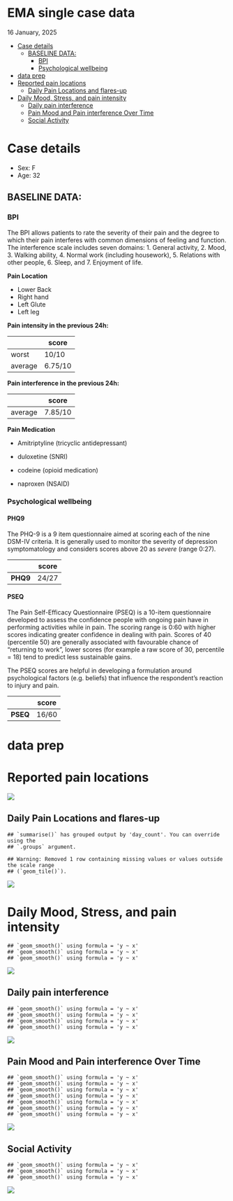 EMA single case data
================
16 January, 2025

- [Case details](#case-details)
  - [BASELINE DATA:](#baseline-data)
    - [BPI](#bpi)
    - [Psychological wellbeing](#psychological-wellbeing)
- [data prep](#data-prep)
- [Reported pain locations](#reported-pain-locations)
  - [Daily Pain Locations and
    flares-up](#daily-pain-locations-and-flares-up)
- [Daily Mood, Stress, and pain
  intensity](#daily-mood-stress-and-pain-intensity)
  - [Daily pain interference](#daily-pain-interference)
  - [Pain Mood and Pain interference Over
    Time](#pain-mood-and-pain-interference-over-time)
  - [Social Activity](#social-activity)

# Case details

- Sex: F
- Age: 32

## BASELINE DATA:

### BPI

The BPI allows patients to rate the severity of their pain and the
degree to which their pain interferes with common dimensions of feeling
and function. The interference scale includes seven domains: 1. General
activity, 2. Mood, 3. Walking ability, 4. Normal work (including
housework), 5. Relations with other people, 6. Sleep, and 7. Enjoyment
of life.

**Pain Location**

- Lower Back
- Right hand
- Left Glute
- Left leg

**Pain intensity in the previous 24h:**

|         | score   |
|---------|---------|
| worst   | 10/10   |
| average | 6.75/10 |

**Pain interference in the previous 24h:**

|         | score   |
|---------|---------|
| average | 7.85/10 |

**Pain Medication**

- Amitriptyline (tricyclic antidepressant)

- duloxetine (SNRI)

- codeine (opioid medication)

- naproxen (NSAID)

### Psychological wellbeing

#### PHQ9

The PHQ-9 is a 9 item questionnaire aimed at scoring each of the nine
DSM-IV criteria. It is generally used to monitor the severity of
depression symptomatology and considers scores above 20 as *severe*
(range 0:27).

|          | score |
|----------|-------|
| **PHQ9** | 24/27 |

#### PSEQ

The Pain Self-Efficacy Questionnaire (PSEQ) is a 10-item questionnaire
developed to assess the confidence people with ongoing pain have in
performing activities while in pain. The scoring range is 0:60 with
higher scores indicating greater confidence in dealing with pain. Scores
of 40 (percentile 50) are generally associated with favourable chance of
“returning to work”, lower scores (for example a raw score of 30,
percentile = 18) tend to predict less sustainable gains.

The PSEQ scores are helpful in developing a formulation around
psychological factors (e.g. beliefs) that influence the respondent’s
reaction to injury and pain.

|          | score |
|----------|-------|
| **PSEQ** | 16/60 |

# data prep

# Reported pain locations

![](CSV_import_ema_files/figure-gfm/unnamed-chunk-4-1.png)<!-- -->

## Daily Pain Locations and flares-up

    ## `summarise()` has grouped output by 'day_count'. You can override using the
    ## `.groups` argument.

    ## Warning: Removed 1 row containing missing values or values outside the scale range
    ## (`geom_tile()`).

![](CSV_import_ema_files/figure-gfm/unnamed-chunk-5-1.png)<!-- -->

# Daily Mood, Stress, and pain intensity

    ## `geom_smooth()` using formula = 'y ~ x'
    ## `geom_smooth()` using formula = 'y ~ x'
    ## `geom_smooth()` using formula = 'y ~ x'

![](CSV_import_ema_files/figure-gfm/unnamed-chunk-6-1.png)<!-- -->

## Daily pain interference

    ## `geom_smooth()` using formula = 'y ~ x'
    ## `geom_smooth()` using formula = 'y ~ x'
    ## `geom_smooth()` using formula = 'y ~ x'
    ## `geom_smooth()` using formula = 'y ~ x'

![](CSV_import_ema_files/figure-gfm/unnamed-chunk-7-1.png)<!-- -->

## Pain Mood and Pain interference Over Time

    ## `geom_smooth()` using formula = 'y ~ x'
    ## `geom_smooth()` using formula = 'y ~ x'
    ## `geom_smooth()` using formula = 'y ~ x'
    ## `geom_smooth()` using formula = 'y ~ x'
    ## `geom_smooth()` using formula = 'y ~ x'
    ## `geom_smooth()` using formula = 'y ~ x'
    ## `geom_smooth()` using formula = 'y ~ x'

![](CSV_import_ema_files/figure-gfm/unnamed-chunk-8-1.png)<!-- -->

## Social Activity

    ## `geom_smooth()` using formula = 'y ~ x'
    ## `geom_smooth()` using formula = 'y ~ x'
    ## `geom_smooth()` using formula = 'y ~ x'

![](CSV_import_ema_files/figure-gfm/unnamed-chunk-9-1.png)<!-- -->
